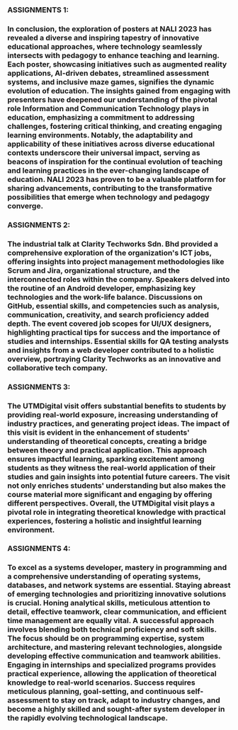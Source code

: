 <h3>ASSIGNMENTS 1:</h3>
<h3>In conclusion, the exploration of posters at NALI 2023 has revealed a diverse and inspiring tapestry of innovative educational approaches, where technology seamlessly intersects with pedagogy to enhance teaching and learning. Each poster, showcasing initiatives such as augmented reality applications, AI-driven debates, streamlined assessment systems, and inclusive maze games, signifies the dynamic evolution of education. The insights gained from engaging with presenters have deepened our understanding of the pivotal role Information and Communication Technology plays in education, emphasizing a commitment to addressing challenges, fostering critical thinking, and creating engaging learning environments. Notably, the adaptability and applicability of these initiatives across diverse educational contexts underscore their universal impact, serving as beacons of inspiration for the continual evolution of teaching and learning practices in the ever-changing landscape of education. NALI 2023 has proven to be a valuable platform for sharing advancements, contributing to the transformative possibilities that emerge when technology and pedagogy converge.</h3>
<h3>ASSIGNMENTS 2:</h3>
<h3>The industrial talk at Clarity Techworks Sdn. Bhd provided a comprehensive exploration of the organization's ICT jobs, offering insights into project management methodologies like Scrum and Jira, organizational structure, and the interconnected roles within the company. Speakers delved into the routine of an Android developer, emphasizing key technologies and the work-life balance. Discussions on GitHub, essential skills, and competencies such as analysis, communication, creativity, and search proficiency added depth. The event covered job scopes for UI/UX designers, highlighting practical tips for success and the importance of studies and internships. Essential skills for QA testing analysts and insights from a web developer contributed to a holistic overview, portraying Clarity Techworks as an innovative and collaborative tech company.</h3>
<h3>ASSIGNMENTS 3:</h3>
<h3>The UTMDigital visit offers substantial benefits to students by providing real-world exposure, increasing understanding of industry practices, and generating project ideas. The impact of this visit is evident in the enhancement of students' understanding of theoretical concepts, creating a bridge between theory and practical application. This approach ensures impactful learning, sparking excitement among students as they witness the real-world application of their studies and gain insights into potential future careers. The visit not only enriches students' understanding but also makes the course material more significant and engaging by offering different perspectives. Overall, the UTMDigital visit plays a pivotal role in integrating theoretical knowledge with practical experiences, fostering a holistic and insightful learning environment.</h3>
<h3>ASSIGNMENTS 4:</h3>
<h3>To excel as a systems developer, mastery in programming and a comprehensive understanding of operating systems, databases, and network systems are essential. Staying abreast of emerging technologies and prioritizing innovative solutions is crucial. Honing analytical skills, meticulous attention to detail, effective teamwork, clear communication, and efficient time management are equally vital. A successful approach involves blending both technical proficiency and soft skills. The focus should be on programming expertise, system architecture, and mastering relevant technologies, alongside developing effective communication and teamwork abilities. Engaging in internships and specialized programs provides practical experience, allowing the application of theoretical knowledge to real-world scenarios. Success requires meticulous planning, goal-setting, and continuous self-assessment to stay on track, adapt to industry changes, and become a highly skilled and sought-after system developer in the rapidly evolving technological landscape.</h3>
